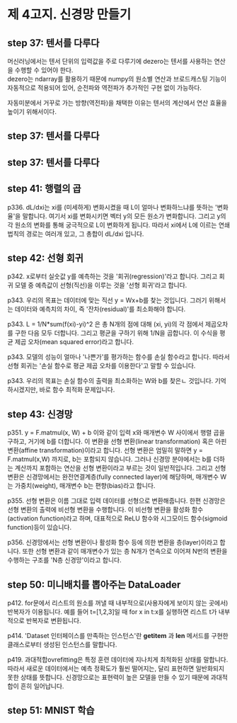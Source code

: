 # 제 4고지. 신경망 만들기
## step 37: 텐서를 다루다
머신러닝에서는 텐서 단위의 입력값을 주로 다루기에 dezero는 텐서를 사용하는 연산을 수행할 수 있어야 한다.  
dezero는 ndarray를 활용하기 때문에 numpy의 원소별 연산과 브로드캐스팅 기능이 자동적으로 적용되어 있어, 순전파와 역전파가 추가적인 구현 없이 가능하다.

자동미분에서 거꾸로 가는 방향(역전파)을 채택한 이유는 텐서의 계산에서 연산 효율을 높이기 위해서이다.

## step 37: 텐서를 다루다

## step 37: 텐서를 다루다

## step 41: 행렬의 곱
p336. dL/dxi는 xi를 (미세하게) 변화시켰을 때 L이 얼마나 변화하느냐를 뜻하는 '변화율'을 말합니다. 여기서 xi를 변화시키면 벡터 y의 모든 원소가 변화합니다. 그리고 y의 각 원소의 변화를 통해 궁극적으로 L이 변화하게 됩니다. 따라서 xi에서 L에 이르는 연쇄 법칙의 경로는 여러개 있고, 그 총합이 dL/dxi 입니다.

## step 42: 선형 회귀
p342. x로부터 실숫값 y를 예측하는 것을 '회귀(regression)'라고 합니다. 그리고 회귀 모델 중 예측값이 선형(직선)을 이루는 것을 '선형 회귀'라고 합니다.

p343. 우리의 목표는 데이터에 맞는 직선 y = Wx+b를 찾는 것입니다. 그러기 위해서는 데이터와 예측치의 차이, 즉 '잔차(residual)'를 최소화해야 합니다.

p343. L = 1/N*sum(f(xi)-yi)^2 은 총 N개의 점에 대해 (xi, yi)의 각 점에서 제곱오차를 구한 다음 모두 더합니다. 그리고 평균을 구하기 위해 1/N을 곱합니다. 이 수식을 평균 제곱 오차(mean squared error)라고 합니다.

p343. 모델의 성능이 얼마나 '나쁜가'를 평가하는 함수를 손실 함수라고 합니다. 따라서 선형 회귀는 '손실 함수로 평균 제곱 오차를 이용한다'고 말할 수 있습니다.

p343. 우리의 목표는 손실 함수의 출력을 최소화하는 W와 b를 찾은ㄴ 것입니다. 기억하시겠지만, 바로 함수 최적화 문제입니다.

## step 43: 신경망
p351. y = F.matmul(x, W) + b 이와 같이 입력 x와 매개변수 W 사이에서 행렬 곱을 구하고, 거기에 b를 더합니다. 이 변환을 선형 변환(linear transformation) 혹은 아핀 변환(affine transformation)이라고 합니다.
선형 변환은 엄밀히 말하면 y = F.matmul(x,W) 까지로, b는 포함되지 않습니다. 그러나 신경망 분야에서는 b를 더하는 계산까지 포함하는 연산을 선형 변환이라고 부르는 것이 일반적입니다. 그리고 선형 변환은 신경망에서는 완전연결계층(fully connected layer)에 해당하며, 매개변수 W는 가중치(weight), 매개변수 b는 편향(bias)라고 합니다.

p355. 선형 변환은 이름 그대로 입력 데이터를 선형으로 변환해줍니다. 한편 신경망은 선형 변환의 출력에 비선형 변환을 수행합니다. 이 비선형 변환을 활성화 함수(activation function)라고 하며, 대표적으로 ReLU 함수와 시그모이드 함수(sigmoid function)등이 있습니다. 

p356. 신경망에서는 선형 변환이나 활성화 함수 등에 의한 변환을 층(layer)이라고 합니다. 또한 선형 변환과 같이 매개변수가 있는 층 N개가 연속으로 이어져 N번의 변환을 수행하는 구조를 'N층 신경망'이라고 합니다.

## step 50: 미니배치를 뽑아주는 DataLoader
p412. for문에서 리스트의 원소를 꺼낼 때 내부적으로(사용자에게 보이지 않는 곳에서) 반복자가 이용됩니다. 예를 들어 t=[1,2,3]일 때 for x in t:x를 실행하면 리스트 t가 내부적으로 반복자로 변환됩니다.

p414. 'Dataset 인터페이스를 만족하는 인스턴스'란 __getitem__ 과 __len__ 메서드를 구현한 클래스로부터 생성된 인스턴스를 말합니다.

p419. 과대적합ovrefitting은 특정 훈련 데이터에 지나치게 최적화된 상태를 말합니다. 따라서 새로운 데이터에서는 예측 정확도가 훨씬 떨어지는, 달리 표현하면 일반화되지 못한 상태를 뜻합니다. 신경망으로는 표현력이 높은 모델을 만들 수 있기 때문에 과대적합이 흔히 일어납니다.

## step 51: MNIST 학습